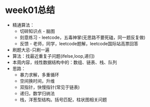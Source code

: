 # week01总结
- 精通算法：
  - 切碎知识点 - 脑图
  - 刻意练习 - leetcode，五毒神掌(无思路不要死磕，同一题反复做)
  - 反馈 - 老师，同学，leetcode题解，leetcode国际站高票回答
- 刷题大忌-只刷一遍
- 算法：找最近重复子问题(ifelse,loop,递归)
- 本周内容，线性数据结构中的：数组、链表、栈、队列
- 思路：
  - 暴力求解，多重循环
  - 空间换时间，升维
  - 双指针，快慢指针(常见于链表)
  - 递归，数学归纳法
  - 栈，洋葱型结构。括号匹配，柱状图相关问题
